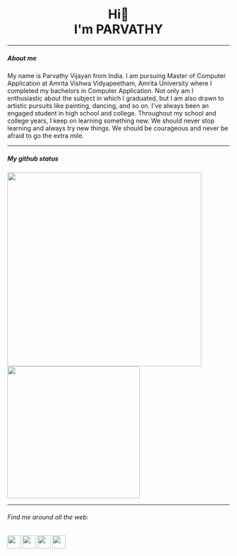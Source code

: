 <h1 align="center">Hi👋 <br> I'm PARVATHY</h1>
<hr>

<h5>About me</h5>
<p>My name is Parvathy Vijayan from India. I am pursuing Master of Computer Application at Amrita Vishwa Vidyapeetham, Amrita  University where I completed my bachelors in Computer Application. Not only am I enthusiastic about the subject in which I graduated, but I am also drawn to artistic pursuits like painting, dancing, and so on. I’ve always been an engaged student in high school and college. Throughout my school and college years, I keep on learning something new.
We should never stop learning and always try new things. We should be courageous and never be afraid to go the extra mile.</p>
<hr>

<h5>My github status</h5>
<div class="row">
<img src="https://github-readme-stats.vercel.app/api?username=PARVATHY-VIJAYAN&show_icons=true&theme=transparent" width="440">
<img src="https://github-readme-stats.vercel.app/api/top-langs/?username=PARVATHY-VIJAYAN&layout=donut&theme=transparent" width="300">
</div>
<hr>

<h6>Find me around all the web:</h6>
<a href="https://www.instagram.com/_.paaru/" target="blank"><img align="center" src="https://img.icons8.com/?size=512&id=32323&format=png" height="30" /></a>
<a href="https://www.linkedin.com/in/parvathy-vijayan-521723219" target="blank"><img align="center" src="https://img.icons8.com/?size=512&id=13930&format=png" height="30" /></a>
<a href="https://www.youtube.com/channel/UCeuFQD_GmPFCNWxIHFcOHmg" target="blank"><img align="center" src="https://img.icons8.com/?size=512&id=19318&format=png" height="30" /></a>
<a href="discordapp.com/users/765890287498166282" target="blank"><img align="center" src="https://img.icons8.com/?size=512&id=30998&format=png" height="30" /></a>
